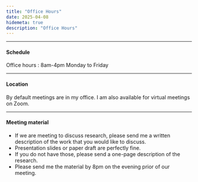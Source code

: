 ```yaml
---
title: "Office Hours"
date: 2025-04-08
hidemeta: true
description: "Office Hours"
---
```


--- 
#### Schedule

Office hours : 8am-4pm Monday to Friday

---

#### Location

By default meetings are in my office. I am also available for virtual meetings on Zoom.

---

#### Meeting material

+ If we are meeting to discuss research, please send me a written description of the work that you would like to discuss. 
+ Presentation slides or paper draft are perfectly fine. 
+ If you do not have those, please send a one-page description of the research. 
+ Please send me the material by 8pm on the evening prior of our meeting.
